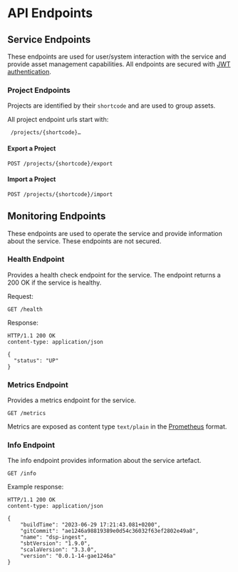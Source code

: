 # API Endpoints

## Service Endpoints

These endpoints are used for user/system interaction with the service and provide asset management capabilities.
All endpoints are secured with [JWT](https://jwt.io/) [authentication](api-authentication.md).

### Project Endpoints

Projects are identified by their `shortcode` and are used to group assets.

All project endpoint urls start with:

```http
 /projects/{shortcode}…
```

#### Export a Project

```http
POST /projects/{shortcode}/export
```

#### Import a Project

```http 
POST /projects/{shortcode}/import
```

## Monitoring Endpoints

These endpoints are used to operate the service and provide information about the service.
These endpoints are not secured.

### Health Endpoint 

Provides a health check endpoint for the service.
The endpoint returns a 200 OK if the service is healthy.

Request:

```http
GET /health
```

Response:

```http
HTTP/1.1 200 OK
content-type: application/json

{
  "status": "UP"
}
```

### Metrics Endpoint

Provides a metrics endpoint for the service.

```http
GET /metrics
```

Metrics are exposed as content type `text/plain` in the [Prometheus](https://prometheus.io/docs/introduction/overview/)
format.

### Info Endpoint

The info endpoint provides information about the service artefact.

```http
GET /info
```

Example response:

```http
HTTP/1.1 200 OK
content-type: application/json

{
    "buildTime": "2023-06-29 17:21:43.081+0200",
    "gitCommit": "ae1246a98819389e0d54c36032f63ef2802e49a8",
    "name": "dsp-ingest",
    "sbtVersion": "1.9.0",
    "scalaVersion": "3.3.0",
    "version": "0.0.1-14-gae1246a"
}
```